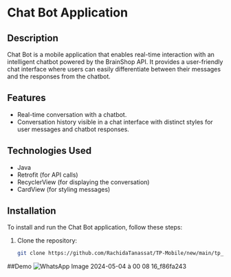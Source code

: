 # Chat Bot Application

## Description
Chat Bot is a mobile application that enables real-time interaction with an intelligent chatbot powered by the BrainShop API.
It provides a user-friendly chat interface where users can easily differentiate between their messages and the responses from the chatbot.

## Features
- Real-time conversation with a chatbot.
- Conversation history visible in a chat interface with distinct styles for user messages and chatbot responses.

## Technologies Used
- Java
- Retrofit (for API calls)
- RecyclerView (for displaying the conversation)
- CardView (for styling messages)

## Installation
To install and run the Chat Bot application, follow these steps:

1. Clone the repository:
   ```bash
   git clone https://github.com/RachidaTanassat/TP-Mobile/new/main/tp_chatBot.git


##Demo
![WhatsApp Image 2024-05-04 à 00 08 16_f86fa243](https://github.com/RachidaTanassat/TP-Mobile/assets/85264433/f81c95a6-c328-4096-a658-f9ae6ab80dc4)


